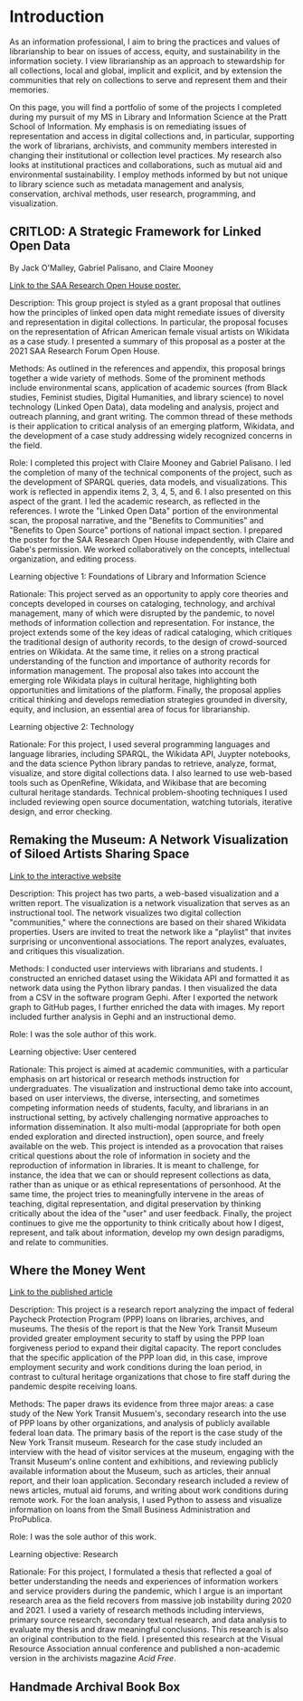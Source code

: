 Introduction
==================

As an information professional, I aim to bring the practices and values of librarianship to bear on issues of access, equity, and sustainability in the information society. I view librarianship as an approach to stewardship for all collections, local and global, implicit and explicit, and by extension the communities that rely on collections to serve and represent them and their memories. 

On this page, you will find a portfolio of some of the projects I completed during my pursuit of my MS in Library and Information Science at the Pratt School of Information. My emphasis is on remediating issues of representation and access in digital collections and, in particular, supporting the work of librarians, archivists, and community members interested in changing their institutional or collection level practices. My research also looks at institutional practices and collaborations, such as mutual aid and environmental sustainability. I employ methods informed by but not unique to library science such as metadata management and analysis, conservation, archival methods, user research, programming, and visualization. 

CRITLOD: A Strategic Framework for Linked Open Data
------------
By Jack O'Malley, Gabriel Palisano, and Claire Mooney

[Link to the SAA Research Open House poster.](https://files.archivists.org/researchforum/2021/Posters/OMalley_p.pdf)

Description: This group project is styled as a grant proposal that outlines how the principles of linked open data might remediate issues of diversity and representation in digital collections. In particular, the proposal focuses on the representation of African American female visual artists on Wikidata as a case study. I presented a summary of this proposal as a poster at the 2021 SAA Research Forum Open House.

Methods: As outlined in the references and appendix, this proposal brings together a wide variety of methods. Some of the prominent methods include environmental scans, application of academic sources (from Black studies, Feminist studies, Digital Humanities, and library science) to novel technology (Linked Open Data), data modeling and analysis, project and outreach planning, and grant writing. The common thread of these methods is their application to critical analysis of an emerging platform, Wikidata, and the development of a case study addressing widely recognized concerns in the field. 

Role: I completed this project with Claire Mooney and Gabriel Palisano. I led the completion of many of the technical components of the project, such as the development of SPARQL queries, data models, and visualizations. This work is reflected in appendix items 2, 3, 4, 5, and 6. I also presented on this aspect of the grant. I led the academic research, as reflected in the references. I wrote the "Linked Open Data" portion of the environmental scan, the proposal narrative, and the "Benefits to Communities" and "Benefits to Open Source" portions of national impact section. I prepared the poster for the SAA Research Open House independently, with Claire and Gabe's permission. We worked collaboratively on the concepts, intellectual organization, and editing process.

Learning objective 1: Foundations of Library and Information Science

Rationale: This project served as an opportunity to apply core theories and concepts developed in courses on cataloging, technology, and archival management, many of which were disrupted by the pandemic, to novel methods of information collection and representation. For instance, the project extends some of the key ideas of radical cataloging, which critiques the traditional design of authority records, to the design of crowd-sourced entries on Wikidata. At the same time, it relies on a strong practical understanding of the function and importance of authority records for information management. The proposal also takes into account the emerging role Wikidata plays in cultural heritage, highlighting both opportunities and limitations of the platform. Finally, the proposal applies critical thinking and develops remediation strategies grounded in diversity, equity, and inclusion, an essential area of focus for librarianship.

Learning objective 2: Technology

Rationale: For this project, I used several programming languages and language libraries, including SPARQL, the Wikidata API, Juypter notebooks, and the data science Python library pandas to retrieve, analyze, format, visualize, and store digital collections data. I also learned to use web-based tools such as OpenRefine, Wikidata, and Wikibase that are becoming cultural heritage standards. Technical problem-shooting techniques I used included reviewing open source documentation, watching tutorials, iterative design, and error checking. 


Remaking the Museum: A Network Visualization of Siloed Artists Sharing Space
------------

[Link to the interactive website](https://jfo-omalley.github.io/artists-viz/network/)

Description: This project has two parts, a web-based visualization and a written report. The visualization is a network visualization that serves as an instructional tool. The network visualizes two digital collection "communities," where the connections are based on their shared Wikidata properties. Users are invited to treat the network like a "playlist" that invites surprising or unconventional associations. The report analyzes, evaluates, and critiques this visualization.

Methods: I conducted user interviews with librarians and students. I constructed an enriched dataset using the Wikidata API and formatted it as network data using the Python library pandas. I then visualized the data from a CSV in the software program Gephi. After I exported the network graph to GitHub pages, I further enriched the data with images. My report included further analysis in Gephi and an instructional demo.

Role: I was the sole author of this work.

Learning objective: User centered

Rationale: This project is aimed at academic communities, with a particular emphasis on art historical or research methods instruction for undergraduates. The visualization and instructional demo take into account, based on user interviews, the diverse, intersecting, and sometimes competing information needs of students, faculty, and librarians in an instructional setting, by actively challenging normative approaches to information dissemination. It also multi-modal (appropriate for both open ended exploration and directed instruction), open source, and freely available on the web. This project is intended as a provocation that raises critical questions about the role of information in society and the reproduction of information in libraries. It is meant to challenge, for instance, the idea that we can or should represent collections as data, rather than as unique or as ethical representations of personhood. At the same time, the project tries to meaningfully intervene in the areas of teaching, digital representation, and digital preservation by thinking critically about the idea of the "user" and user feedback. Finally, the project continues to give me the opportunity to think critically about how I digest, represent, and talk about information, develop my own design paradigms, and relate to communities.


Where the Money Went
------------

[Link to the published article](http://www.laacollective.org/work/where-the-money-went)

Description: This project is a research report analyzing the impact of federal Paycheck Protection Program (PPP) loans on libraries, archives, and museums. The thesis of the report is that the New York Transit Museum provided greater employment security to staff by using the PPP loan forgiveness period to expand their digital capacity. The report concludes that the specific application of the PPP loan did, in this case, improve employment security and work conditions during the loan period, in contrast to cultural heritage organizations that chose to fire staff during the pandemic despite receiving loans. 

Methods: The paper draws its evidence from three major areas: a case study of the New York Transit Musuem's, secondary research into the use of PPP loans by other organizations, and analysis of publicly available federal loan data. The primary basis of the report is the case study of the New York Transit museum. Research for the case study included an interview with the head of visitor services at the museum, engaging with the Transit Museum's online content and exhibitions, and reviewing publicly available information about the Museum, such as articles, their annual report, and their loan application. Secondary research included a review of news articles, mutual aid forums, and writing about work conditions during remote work. For the loan analysis, I used Python to assess and visualize information on loans from the Small Business Administration and ProPublica.

Role: I was the sole author of this work.

Learning objective: Research

Rationale: For this project, I formulated a thesis that reflected a goal of better understanding the needs and experiences of information workers and service providers during the pandemic, which I argue is an important research area as the field recovers from massive job instability during 2020 and 2021. I used a variety of research methods including interviews, primary source research, secondary textual research, and data analysis to evaluate my thesis and draw meaningful conclusions. This research is also an original contribution to the field. I presented this research at the Visual Resource Association annual conference and published a non-academic version in the archivists magazine _Acid Free_. 


Handmade Archival Book Box
------------

